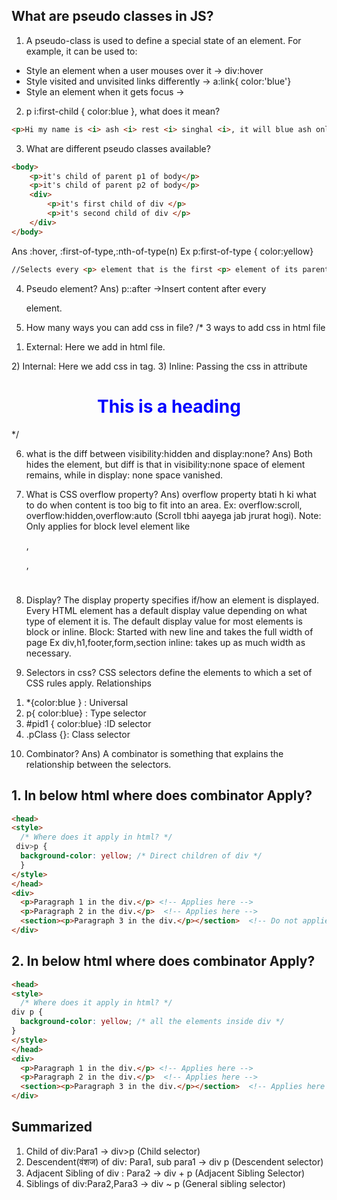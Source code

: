 ## What are pseudo classes in JS?
1. A pseudo-class is used to define a special state of an element.
For example, it can be used to:
 - Style an element when a user mouses over it -> div:hover
 - Style visited and unvisited links differently -> a:link{ color:'blue'}
 - Style an element when it gets focus ->

2. p i:first-child { color:blue }, what does it mean?
```html
<p>Hi my name is <i> ash <i> rest <i> singhal <i>, it will blue ash only.
```

3. What are different pseudo classes available?
```html
<body>
    <p>it's child of parent p1 of body</p>
    <p>it's child of parent p2 of body</p>
    <div>
        <p>it's first child of div </p>
        <p>it's second child of div </p>
    </div>
</body>
```
Ans :hover,
:first-of-type,:nth-of-type(n) 
Ex p:first-of-type { color:yellow} 
```html
//Selects every <p> element that is the first <p> element of its parent
```

4. Pseudo element?
Ans) p::after ->Insert content after every <p> element.

5. How many ways you can add css in file?
 /* 3 ways to add css in html file
1) External: Here we add <link rel="stylesheet" href="mystyle.css"> in html file.
<head>
  <link rel="stylesheet" href="styles.css">
</head>
2) Internal: Here we add css in <style> h1 {color:blue} </style> tag.
3) Inline: Passing the css in attribute <h1 style="color:blue;text-align:center;">This is a heading</h1>
*/

6. what is the diff between visibility:hidden and display:none?
Ans) Both hides the element, but diff is that in visibility:none space of element remains,
while in display: none space vanished.

7. What is CSS overflow property?
Ans) overflow property btati h ki what to do when content is too big to fit into an area.
Ex: overflow:scroll, overflow:hidden,overflow:auto (Scroll tbhi aayega jab jrurat hogi).
Note: Only applies for block level element like <div>,<p>,<h1>

8. Display?
The display property specifies if/how an element is displayed.
Every HTML element has a default display value depending on what type of element it is.
The default display value for most elements is block or inline. 
Block: Started with new line and takes the full width of page Ex div,h1,footer,form,section
inline: takes up as much width as necessary.

9. Selectors in css?
CSS selectors define the elements to which a set of CSS rules apply.
Relationships
1) *{color:blue } : Universal
2) p{ color:blue} : Type selector
3) #pid1 { color:blue} :ID selector
4) .pClass {}: Class selector

10. Combinator?
Ans) A combinator is something that explains the relationship between the selectors.
## 1. In below html where does combinator Apply?
```html
<head>
<style>
  /* Where does it apply in html? */
 div>p {
  background-color: yellow; /* Direct children of div */
  }
</style>
</head>
<div>
  <p>Paragraph 1 in the div.</p> <!-- Applies here -->
  <p>Paragraph 2 in the div.</p>  <!-- Applies here -->
  <section><p>Paragraph 3 in the div.</p></section>  <!-- Do not applies here -->
</div>
```
## 2. In below html where does combinator Apply?
```html
<head>
<style>
  /* Where does it apply in html? */
div p { 
  background-color: yellow; /* all the elements inside div */
}
</style>
</head>
<div>
  <p>Paragraph 1 in the div.</p> <!-- Applies here -->
  <p>Paragraph 2 in the div.</p>  <!-- Applies here -->
  <section><p>Paragraph 3 in the div.</p></section>  <!-- Applies here too -->
</div>
```

## Summarized
1. Child of div:Para1 -> div>p (Child selector)
2. Descendent(वंशज) of div: Para1, sub para1 -> div p (Descendent selector)
3. Adjacent Sibling of div : Para2 -> div + p (Adjacent Sibling Selector)
4. Siblings of div:Para2,Para3 -> div ~ p (General sibling selector)
